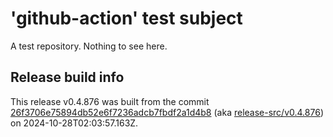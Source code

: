 # 'github-action' test subject

A test repository. Nothing to see here.


## Release build info

This release v0.4.876 was built from the commit [26f3706e75894db52e6f7236adcb7fbdf2a1d4b8](https://github.com/kattecon/gh-release-test-ga/tree/26f3706e75894db52e6f7236adcb7fbdf2a1d4b8) (aka [release-src/v0.4.876](https://github.com/kattecon/gh-release-test-ga/tree/release-src/v0.4.876)) on 2024-10-28T02:03:57.163Z.
        